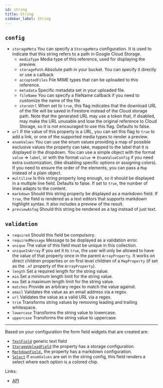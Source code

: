 ```yaml
---
id: string
title: String
sidebar_label: String
---
```


## `config`

* `storageMeta` You can specify a `StorageMeta` configuration. It is used to
  indicate that this string refers to a path in Google Cloud Storage.
    * `mediaType` Media type of this reference, used for displaying the
      preview.
    * `storagePath` Absolute path in your bucket. You can specify it
      directly or use a callback
    * `acceptedFiles` File MIME types that can be uploaded to this
      reference.
    * `metadata` Specific metadata set in your uploaded file.
    * `fileName` You can specify a fileName callback if you need to
      customize the name of the file
    * `storeUrl` When set to `true`, this flag indicates that the download
      URL of the file will be saved in Firestore instead of the Cloud
      storage path. Note that the generated URL may use a token that, if
      disabled, may make the URL unusable and lose the original reference to
      Cloud Storage, so it is not encouraged to use this flag. Defaults to
      false.
* `url` If the value of this property is a URL, you can set this flag
  to `true`
  to add a link, or one of the supported media types to render a preview.
* `enumValues` You can use the enum values providing a map of possible
  exclusive values the property can take, mapped to the label that it is
  displayed in the dropdown. You can use a simple object with the format
  `value` => `label`, or with the format `value` => `EnumValueConfig` if you
  need extra customization, (like disabling specific options or assigning
  colors). If you need to ensure the order of the elements, you can pass
  a `Map` instead of a plain object.
* `multiline` Is this string property long enough, so it should be displayed
  in a multiple line field. Defaults to false. If set to `true`, the number
  of lines adapts to the content.
* `markdown` Should this string property be displayed as a markdown field.
  If `true`, the field is rendered as a text editors that supports markdown
  highlight syntax. It also includes a preview of the result.
* `previewAsTag` Should this string be rendered as a tag instead of just
  text.

## `validation`

* `required` Should this field be compulsory.
* `requiredMessage` Message to be displayed as a validation error.
* `unique` The value of this field must be unique in this collection.
* `uniqueInArray` If you set it to `true`, the user will only be allowed to
  have the value of that property once in the parent
  `ArrayProperty`. It works on direct children properties or on first level
  children of a `MapProperty` (if set as the `.of` property of
  the `ArrayProperty`).
* `length` Set a required length for the string value.
* `min` Set a minimum length limit for the string value.
* `max` Set a maximum length limit for the string value.
* `matches` Provide an arbitrary regex to match the value against.
* `email` Validates the value as an email address via a regex.
* `url` Validates the value as a valid URL via a regex.
* `trim` Transforms string values by removing leading and trailing
  whitespace.
* `lowercase` Transforms the string value to lowercase.
* `uppercase` Transforms the string value to uppercase.


---

Based on your configuration the form field widgets that are created are:
- [`TextField`](api/functions/textfield.md) generic text field
- [`StorageUploadField`](api/functions/storageuploadfield.md) the property has a
  storage configuration.
- [`MarkdownField.`](api/functions/markdownfield.md) the property has a
  markdown configuration.
- [`Select`](api/functions/select.md) if `enumValues` are set in the string config, this field renders a select
  where each option is a colored chip.

Links:
- [API](api/interfaces/stringproperty.md)
